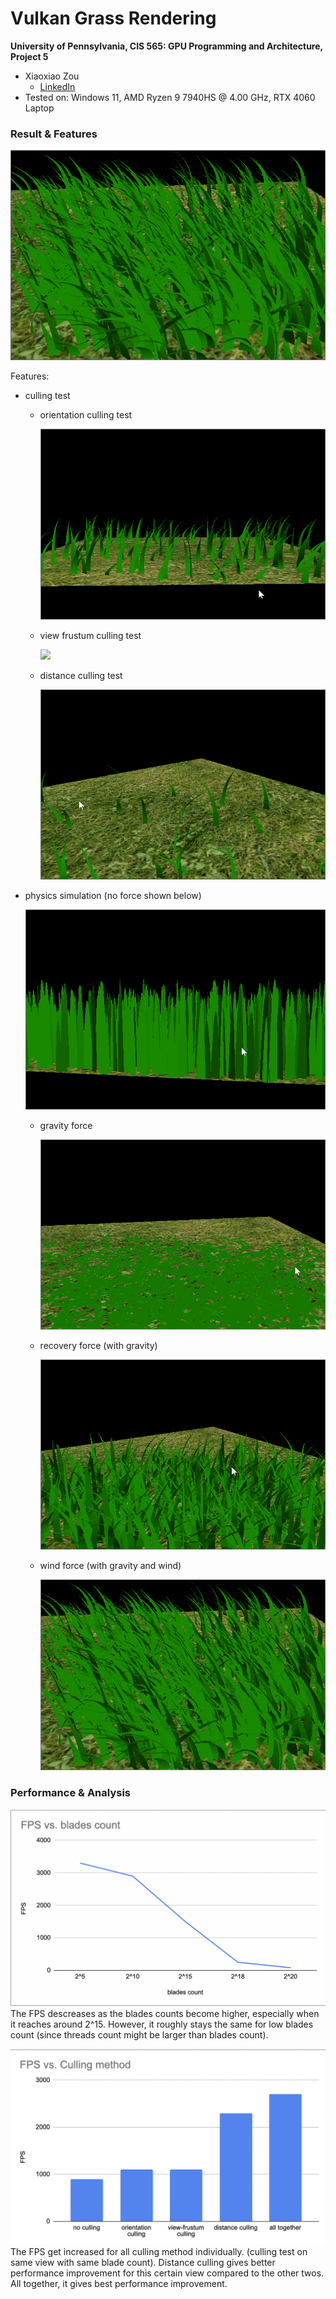 Vulkan Grass Rendering
==================================

**University of Pennsylvania, CIS 565: GPU Programming and Architecture, Project 5**

* Xiaoxiao Zou
  * [LinkedIn](https://www.linkedin.com/in/xiaoxiao-zou-23482a1b9/)
* Tested on: Windows 11, AMD Ryzen 9 7940HS @ 4.00 GHz, RTX 4060 Laptop 


### Result & Features
![](./img/result.gif)

Features: 
- culling test
  - orientation culling test

    ![](./img/result1.gif)
  - view frustum culling test

    ![](./img/result2.gif)
  - distance culling test

    ![](./img/result3.gif)
- physics simulation (no force shown below)

  ![](./img/result4.gif)
  - gravity force

    ![](./img/result5.gif)
  - recovery force (with gravity)

    ![](./img/result6.gif)
  - wind force (with gravity and wind)
  
    ![](./img/result.gif)

### Performance & Analysis

![](./img/analysis1.png)
The FPS descreases as the blades counts become higher, especially when it reaches around 2^15. However, it roughly stays the same for low blades count (since threads count might be larger than blades count).


![](./img/analysis2.png)
The FPS get increased for all culling method individually. (culling test on same view with same blade count). Distance culling gives better performance improvement for this certain view compared to the other twos. All together, it gives best performance improvement.
